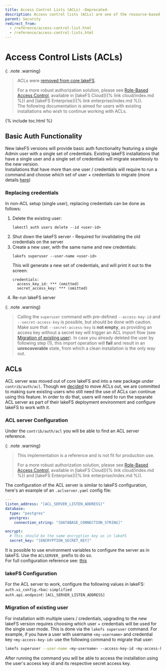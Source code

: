 ```yaml
---
title: Access Control Lists (ACLs) -Deprecated-
description: Access control lists (ACLs) are one of the resource-based options that you can use to manage access to your repositories and objects. There are limits to managing permissions using ACLs.
parent: Security
redirect_from:
  - /reference/access-control-list.html
  - /reference/access-control-lists.html
---
```


# Access Control Lists (ACLs)

{: .note .warning}
> ACLs were [removed from core lakeFS](https://lakefs.io/blog/why-moving-acls-out-of-core-lakefs/).
> 
> For a more robust authorization solution, please see [Role-Based Access Control](./rbac.html), available in [lakeFS Cloud]({% link cloud/index.md %}) and [lakeFS Enterprise]({% link enterprise/index.md %}).  
> The following documentation is aimed for users with existing installations who wish to continue working with ACLs. 


{% include toc.html %}

## Basic Auth Functionality

New lakeFS versions will provide basic auth functionality featuring a single Admin user with a single set of credentials.
Existing lakeFS installations that have a single user and a single set of credentials will migrate seamlessly to the new version.  
Installations that have more than one user / credentials will require to run a command and choose which set of user + credentials to migrate 
(more details [here](#migration-of-existing-user))

### Replacing credentials

In non-ACL setup (single user), replacing credentials can be done as follows:
1. Delete the existing user:
    ```shell
    lakectl auth users delete --id <user-id>
    ```
2. Shut down the lakeFS server - Required for invalidating the old credentials on the server
3. Create a new user, with the same name and new credentials:
    ```shell
    lakefs superuser --user-name <user-id>
    ```
    This will generate a new set of credentials, and will print it out to the screen:
    ```
    credentials:
      access_key_id: *** (omitted)
      secret_access_key: *** (omitted)
    ```
4. Re-run lakeFS server

{: .note .warning}
> Calling the `superuser` command with pre-defined `--access-key-id` and `--secret-access-key` is possible,
> but should be done with caution. Make sure that `--secret-access-key` is **not empty**,
> as providing an access key without a secret key will trigger an ACL import flow
> (see [Migration of existing user](#migration-of-existing-user)).
> In case you already deleted the user by following step (1), this import operation will **fail** and result in an 
> **unrecoverable** state, from which a clean installation is the only way out.

## ACLs

ACL server was moved out of core lakeFS and into a new package under `contrib/auth/acl`.
Though we [decided](https://lakefs.io/blog/why-moving-acls-out-of-core-lakefs/) to move ACLs out, we are committed to making sure existing users who still need the use of ACLs can continue using
this feature.
In order to do that, users will need to run the separate ACL server as part of their lakeFS deployment environment and configure lakeFS to work with it.

### ACL server Configuration

Under the `contrib/auth/acl` you will be able to find an ACL server reference.

{: .note .warning}
> This implementation is a reference and is not fit for production use. 
> 
> For a more robust authorization solution, please see [Role-Based Access Control](./rbac.html), available in [lakeFS Cloud]({% link cloud/index.md %}) and [lakeFS Enterprise]({% link enterprise/index.md %}). 


The configuration of the ACL server is similar to lakeFS configuration, here's an example of an `.aclserver.yaml` config file:
   ```yaml
   ---
   listen_address: "[ACL_SERVER_LISTEN_ADDRESS]"
   database:
     type: "postgres"
     postgres:
       connection_string: "[DATABASE_CONNECTION_STRING]"
  
   encrypt:
     # This should be the same encryption key as in lakeFS
     secret_key: "[ENCRYPTION_SECRET_KEY]"
   ```
It is possible to use environment variables to configure the server as in lakeFS. Use the `ACLSERVER_` prefix to do so.  
For full configuration reference see: [this](https://github.com/treeverse/lakeFS/blob/7b2a0ac2f1afedd2059284c32e7dacb945b2ae90/contrib/auth/acl/config.go#L26)


### lakeFS Configuration

For the ACL server to work, configure the following values in lakeFS:  
`auth.ui_config.rbac`: `simplified`  
`auth.api.endpoint`: `[ACL_SERVER_LISTEN_ADDRESS]`

### Migration of existing user

For installation with multiple users / credentials, upgrading to the new lakeFS version requires choosing which user + credentials will be used for the single user mode.
This is done via the `lakefs superuser` command.
For example, if you have a user with username `<my-username>` and credential key `<my-access-key-id>` use the following command to migrate that user: 
```bash
lakefs superuser --user-name <my-username> --access-key-id <my-access-key-id>
```
  
After running the command you will be able to access the installation using the user's access key id and its respective secret access key.
